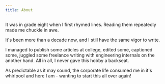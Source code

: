 ```yaml
---
title: About
---
```

It was in grade eight when I first rhymed lines. Reading them repeatedly made me chuckle in awe. 

It's been more than a decade now, and I still have the same vigor to write. 

I managed to publish some articles at college, edited some, captioned some, juggled some freelance writing with engineering internals on the another  hand. All in all, I never gave this hobby a backseat. 

As predictable as it may sound, the corporate life consumed me in it's whirlpool and here I am - wanting to start this all over again!
